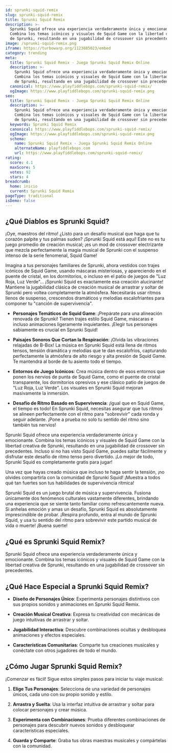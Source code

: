 ```yaml
---
id: sprunki-squid-remix
slug: sprunki-squid-remix
title: Sprunki Squid Remix
description: >-
  Sprunki Squid ofrece una experiencia verdaderamente única y emocionante.
  Combina los temas icónicos y visuales de Squid Game con la libertad creativa
  de Sprunki, resultando en una jugabilidad de crossover sin precedentes.
image: /sprunki-squid-remix.png
iframe: https://turbowarp.org/1123885023/embed
category: trending
meta:
  title: Sprunki Squid Remix - Juega Sprunki Squid Remix Online
  description: >-
    Sprunki Squid ofrece una experiencia verdaderamente única y emocionante.
    Combina los temas icónicos y visuales de Squid Game con la libertad creativa
    de Sprunki, resultando en una jugabilidad de crossover sin precedentes.
  canonical: https://www.playfiddlebops.com/sprunki-squid-remix/
  ogImage: https://www.playfiddlebops.com/sprunki-squid-remix.png
seo:
  title: Sprunki Squid Remix - Juega Sprunki Squid Remix Online
  description: >-
    Sprunki Squid ofrece una experiencia verdaderamente única y emocionante.
    Combina los temas icónicos y visuales de Squid Game con la libertad creativa
    de Sprunki, resultando en una jugabilidad de crossover sin precedentes.
  keywords: Sprunki Squid Remix
  canonical: https://www.playfiddlebops.com/sprunki-squid-remix/
  ogImage: https://www.playfiddlebops.com/sprunki-squid-remix.png
  schema:
    name: Sprunki Squid Remix - Juega Sprunki Squid Remix Online
    alternateName: playfiddlebops.com
    url: https://www.playfiddlebops.com/sprunki-squid-remix/
rating:
  score: 4.1
  maxScore: 5
  votes: 92
  stars: 4
breadcrumb:
  home: inicio
  current: Sprunki Squid Remix
pageType: traditional
isDemo: false
---
```


## ¿Qué Diablos es Sprunki Squid?

¡Oye, maestros del ritmo! ¿Listo para un desafío musical que haga que tu corazón palpite y tus palmas suden? ¡Sprunki Squid está aquí! Este no es tu juego promedio de creación musical; ¡es un mod de crossover electrizante que mezcla perfectamente la magia musical de Sprunki con el suspenso intenso de la serie fenomenal, Squid Game!

Imagina a tus personajes familiares de Sprunki, ahora vestidos con trajes icónicos de Squid Game, usando máscaras misteriosas, y apareciendo en el puente de cristal, en los dormitorios, o incluso en el patio de juegos de "Luz Roja, Luz Verde"... ¡Sprunki Squid es exactamente esa creación alucinante! Mantiene la jugabilidad clásica de creación musical de arrastrar y soltar de Sprunki pero voltea completamente la atmósfera. Necesitarás usar ritmos llenos de suspenso, crescendos dramáticos y melodías escalofriantes para componer tu "canción de supervivencia".

- **Personajes Temáticos de Squid Game**: ¡Prepárate para una alineación renovada de Sprunki! Tienen trajes estilo Squid Game, máscaras e incluso animaciones ligeramente inquietantes. ¡Elegir tus personajes sabiamente es crucial en Sprunki Squid!

- **Paisajes Sonoros Que Cortan la Respiración**: ¡Olvida las vibraciones relajadas de B-Box! La música en Sprunki Squid está llena de ritmos tensos, tensión dramática y melodías que te dan escalofríos, capturando perfectamente la atmósfera de alto riesgo y alta presión de Squid Game. Te mantendrá al borde de tu asiento todo el tiempo.

- **Entornos de Juego Icónicos**: Crea música dentro de esos entornos que ponen los nervios de punta de Squid Game, como el puente de cristal transparente, los dormitorios opresivos y ese clásico patio de juegos de "Luz Roja, Luz Verde". Los visuales en Sprunki Squid mejoran masivamente la inmersión.

- **Desafío de Ritmo Basado en Supervivencia**: ¡Igual que en Squid Game, el tiempo es todo! En Sprunki Squid, necesitas asegurar que tus ritmos se alineen perfectamente con el ritmo para "sobrevivir" cada ronda y seguir adelante. ¡Pone a prueba no solo tu sentido del ritmo sino también tus nervios!

Sprunki Squid ofrece una experiencia verdaderamente única y emocionante. Combina los temas icónicos y visuales de Squid Game con la libertad creativa de Sprunki, resultando en una jugabilidad de crossover sin precedentes. Incluso si no has visto Squid Game, puedes saltar fácilmente y disfrutar este desafío de ritmo tenso pero divertido. ¡Lo mejor de todo, Sprunki Squid es completamente gratis para jugar!

Una vez que hayas creado música que incluso te haga sentir la tensión, ¡no olvides compartirla con la comunidad de Sprunki Squid! ¡Muestra a todos qué tan fuertes son tus habilidades de supervivencia rítmica!

Sprunki Squid es un juego brutal de música y supervivencia. Fusiona únicamente dos fenómenos culturales vastamente diferentes, brindando una experiencia que se siente tanto familiar como refrescantemente nueva. Si anhelas emoción y amas un desafío, Sprunki Squid es absolutamente imprescindible de probar. ¡Respira profundo, entra al mundo de Sprunki Squid, y usa tu sentido del ritmo para sobrevivir este partido musical de vida o muerte! ¡Buena suerte!

## ¿Qué es Sprunki Squid Remix?

Sprunki Squid ofrece una experiencia verdaderamente única y emocionante. Combina los temas icónicos y visuales de Squid Game con la libertad creativa de Sprunki, resultando en una jugabilidad de crossover sin precedentes.

## ¿Qué Hace Especial a Sprunki Squid Remix?

- **Diseño de Personajes Único**: Experimenta personajes distintivos con sus propios sonidos y animaciones en Sprunki Squid Remix.

- **Creación Musical Creativa**: Expresa tu creatividad con mecánicas de juego intuitivas de arrastrar y soltar.

- **Jugabilidad Interactiva**: Descubre combinaciones ocultas y desbloquea animaciones y efectos especiales.

- **Características Comunitarias**: Comparte tus creaciones musicales y conéctate con otros jugadores de todo el mundo.

## ¿Cómo Jugar Sprunki Squid Remix?

¡Comenzar es fácil! Sigue estos simples pasos para iniciar tu viaje musical:

1. **Elige Tus Personajes**: Selecciona de una variedad de personajes únicos, cada uno con su propio sonido y estilo.

1. **Arrastra y Suelta**: Usa la interfaz intuitiva de arrastrar y soltar para colocar personajes y crear música.

1. **Experimenta con Combinaciones**: Prueba diferentes combinaciones de personajes para descubrir nuevos sonidos y desbloquear características especiales.

1. **Guarda y Comparte**: Graba tus obras maestras musicales y compártelas con la comunidad.